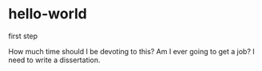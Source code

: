 # hello-world
first step

How much time should I be devoting to this? Am I ever going to get a job? I need to write a dissertation.
